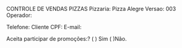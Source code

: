 CONTROLE DE VENDAS PIZZAS
Pizzaria: Pizza Alegre
Versao: 003
Operador:


Telefone:
Cliente
CPF:
E-mail:

Aceita participar de promoções:?  ( ) Sim ( )Não.
